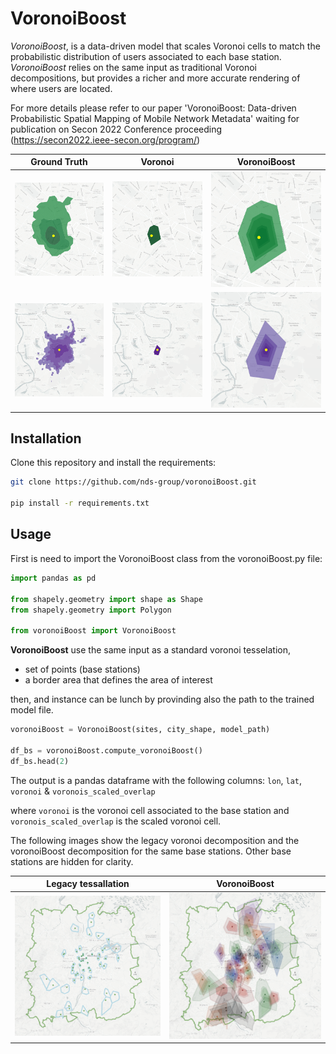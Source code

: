 # VoronoiBoost

*VoronoiBoost*, is a data-driven model that scales Voronoi cells to match the probabilistic distribution of
users associated to each base station. 
*VoronoiBoost* relies on the same input as traditional Voronoi decompositions, but provides a richer and more accurate rendering of where users are located.

For more details please refer to our paper 'VoronoiBoost: Data-driven Probabilistic Spatial Mapping of Mobile Network Metadata' 
waiting for publication on Secon 2022 Conference proceeding (https://secon2022.ieee-secon.org/program/)


| Ground Truth                             | Voronoi                                    | VoronoiBoost                             |
| ---------------------------------------- | ------------------------------------------ | ---------------------------------------- |
| ![alt text](images/PARIS_810_p_l_t.png)  | ![alt text](images/PARIS_810_voronoi.png)  | ![alt text](images/PARIS_810_model.png)  |
| ![alt text](images/PARIS_1648_p_l_t.png) | ![alt text](images/PARIS_1648_voronoi.png) | ![alt text](images/PARIS_1648_model.png) |

## Installation

Clone this repository and install the requirements:

```bash
git clone https://github.com/nds-group/voronoiBoost.git

pip install -r requirements.txt
```

## Usage
First is need to import the VoronoiBoost class from the voronoiBoost.py file:

```python
import pandas as pd

from shapely.geometry import shape as Shape
from shapely.geometry import Polygon

from voronoiBoost import VoronoiBoost
```

**VoronoiBoost** use the same input as a standard voronoi tesselation, 
* set of points (base stations) 
* a border area that defines the area of interest

then, and instance can be lunch by provinding also the path to the trained model file.

```python
voronoiBoost = VoronoiBoost(sites, city_shape, model_path)

df_bs = voronoiBoost.compute_voronoiBoost()
df_bs.head(2)
```

The output is a pandas dataframe with the following columns:
``lon``, ``lat``, ``voronoi`` & ``voronois_scaled_overlap``

where ``voronoi`` is the voronoi cell associated to the base station and ``voronois_scaled_overlap`` is the scaled voronoi cell.

The following images show the legacy voronoi decomposition and the voronoiBoost decomposition for the same base stations. Other base stations are hidden for clarity.

| Legacy tessallation | VoronoiBoost |
| ------------------- | ------------ |
| ![alt text](images/legacy_voronoi.png)  | ![alt text](images/voronoiBoost.png) 
